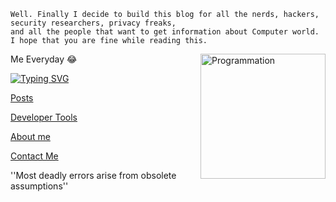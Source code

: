 
```term
Well. Finally I decide to build this blog for all the nerds, hackers, security researchers, privacy freaks, 
and all the people that want to get information about Computer world. I hope that you are fine while reading this.  
```



Me Everyday 😂    <img align="right" src="https://i.giphy.com/media/LmNwrBhejkK9EFP504/200w.webp" alt="Programmation" width="200" />



[![Typing SVG](https://readme-typing-svg.herokuapp.com?size=18&duration=10000&color=15690DFF&multiline=true&lines=Hopefulness+i+will+leave+this+page+;With+Speacil+Expectations;Beyond+The+Horizon+With+a+Full+Measearus+)](https://git.io/typing-svg)


[Posts](posts.md)


[Developer Tools](dev.md)


[About me](about.md)


[Contact Me](contacts.md)


''Most deadly errors arise from obsolete assumptions''  


